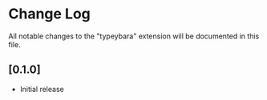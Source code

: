 # Change Log

All notable changes to the "typeybara" extension will be documented in this file.

## [0.1.0]

- Initial release
